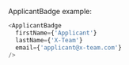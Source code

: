 
ApplicantBadge example:

```js
<ApplicantBadge
  firstName={'Applicant'}
  lastName={'X-Team'}
  email={'applicant@x-team.com'}
/>
```
